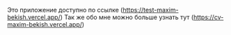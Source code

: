 Это приложение доступно по ссылке (https://test-maxim-bekish.vercel.app/)
Так же обо мне можно больше узнать тут (https://cv-maxim-bekish.vercel.app/)
